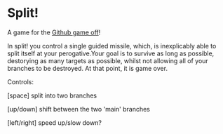 Split!
=

A game for the [Github game off](https://github.com/github/game-off-2012)!

In split! you control a single guided missile, which, is inexplicably able to split itself at your perogative.Your goal is to survive as long as possible, destorying as many targets as possible, whilst not allowing all of your branches to be destroyed. At that point, it is game over.

Controls:

[space] split into two branches

[up/down] shift between the two 'main' branches

[left/right] speed up/slow down?


